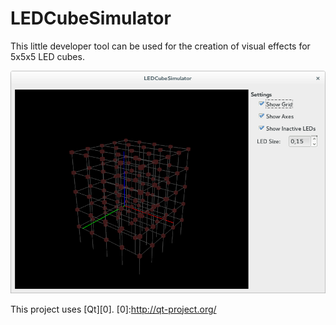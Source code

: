 LEDCubeSimulator
================

This little developer tool can be used for the creation of visual effects for 5x5x5 LED cubes.

![Screenshot](img/screen.png)

This project uses [Qt][0].
[0]:http://qt-project.org/
